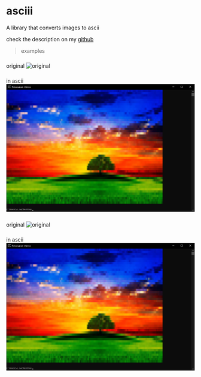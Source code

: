 # asciii
A library that converts images to ascii


check the description on my [github](https://github.com/acup1/asciii)


> examples

###
original
![original](https://bipbap.ru/wp-content/uploads/2017/04/priroda_kartinki_foto_03.jpg)

###
in ascii
![ascii](https://raw.githubusercontent.com/acup1/asciii/main/examples/asciii_example1.png)

###
original
![original](https://bipbap.ru/wp-content/uploads/2017/04/priroda_kartinki_foto_03.jpg)

###
in ascii
![ascii](https://raw.githubusercontent.com/acup1/asciii/main/examples/asciii_example1.png)

